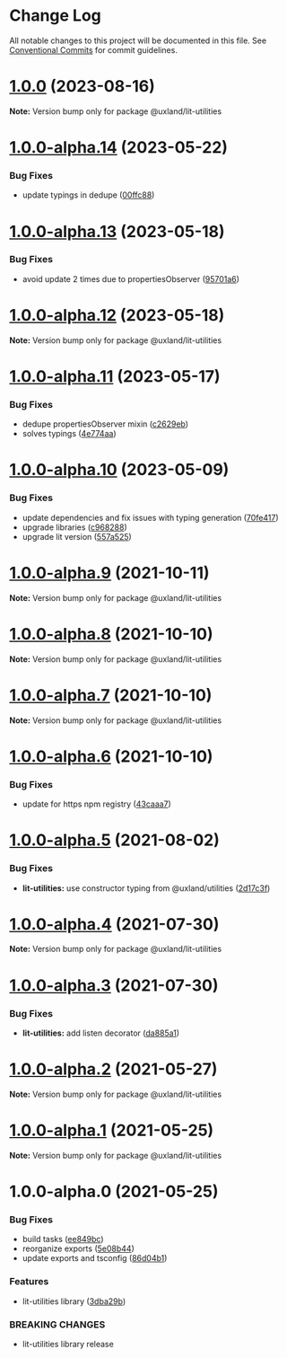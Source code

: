 # Change Log

All notable changes to this project will be documented in this file.
See [Conventional Commits](https://conventionalcommits.org) for commit guidelines.

# [1.0.0](https://github.com/uxland/lit/compare/@uxland/lit-utilities@1.0.0-alpha.14...@uxland/lit-utilities@1.0.0) (2023-08-16)

**Note:** Version bump only for package @uxland/lit-utilities





# [1.0.0-alpha.14](https://github.com/uxland/lit/compare/@uxland/lit-utilities@1.0.0-alpha.13...@uxland/lit-utilities@1.0.0-alpha.14) (2023-05-22)


### Bug Fixes

* update typings in dedupe ([00ffc88](https://github.com/uxland/lit/commit/00ffc881f9335ad63cf2c8687cae9426408eadba))





# [1.0.0-alpha.13](https://github.com/uxland/lit/compare/@uxland/lit-utilities@1.0.0-alpha.12...@uxland/lit-utilities@1.0.0-alpha.13) (2023-05-18)


### Bug Fixes

* avoid update 2 times due to propertiesObserver ([95701a6](https://github.com/uxland/lit/commit/95701a684319d9b3d3cfc5b2bdf1c03209116465))





# [1.0.0-alpha.12](https://github.com/uxland/lit/compare/@uxland/lit-utilities@1.0.0-alpha.11...@uxland/lit-utilities@1.0.0-alpha.12) (2023-05-18)

**Note:** Version bump only for package @uxland/lit-utilities





# [1.0.0-alpha.11](https://github.com/uxland/lit/compare/@uxland/lit-utilities@1.0.0-alpha.10...@uxland/lit-utilities@1.0.0-alpha.11) (2023-05-17)


### Bug Fixes

* dedupe propertiesObserver mixin ([c2629eb](https://github.com/uxland/lit/commit/c2629eb87d13b116353283938f43105783259701))
* solves typings ([4e774aa](https://github.com/uxland/lit/commit/4e774aaaf294d1e39ef1a84c556ba327e0668678))





# [1.0.0-alpha.10](https://github.com/uxland/lit/compare/@uxland/lit-utilities@1.0.0-alpha.9...@uxland/lit-utilities@1.0.0-alpha.10) (2023-05-09)


### Bug Fixes

* update dependencies and fix issues with typing generation ([70fe417](https://github.com/uxland/lit/commit/70fe4175dfe186384898a4e243128f3948fe44c4))
* upgrade libraries ([c968288](https://github.com/uxland/lit/commit/c9682888a3d3fc2e730fdabcda1e84be633cb2c7))
* upgrade lit version ([557a525](https://github.com/uxland/lit/commit/557a525f3ceae6525b2bd2d336ea3feb52e6e26a))





# [1.0.0-alpha.9](https://github.com/uxland/lit/compare/@uxland/lit-utilities@1.0.0-alpha.8...@uxland/lit-utilities@1.0.0-alpha.9) (2021-10-11)

**Note:** Version bump only for package @uxland/lit-utilities





# [1.0.0-alpha.8](https://github.com/uxland/lit/compare/@uxland/lit-utilities@1.0.0-alpha.7...@uxland/lit-utilities@1.0.0-alpha.8) (2021-10-10)

**Note:** Version bump only for package @uxland/lit-utilities





# [1.0.0-alpha.7](https://github.com/uxland/lit/compare/@uxland/lit-utilities@1.0.0-alpha.6...@uxland/lit-utilities@1.0.0-alpha.7) (2021-10-10)

**Note:** Version bump only for package @uxland/lit-utilities





# [1.0.0-alpha.6](https://github.com/uxland/lit/compare/@uxland/lit-utilities@1.0.0-alpha.5...@uxland/lit-utilities@1.0.0-alpha.6) (2021-10-10)


### Bug Fixes

* update for https npm registry ([43caaa7](https://github.com/uxland/lit/commit/43caaa7115605279ee77f92a89113ee8940a4941))





# [1.0.0-alpha.5](https://github.com/uxland/lit/compare/@uxland/lit-utilities@1.0.0-alpha.4...@uxland/lit-utilities@1.0.0-alpha.5) (2021-08-02)


### Bug Fixes

* **lit-utilities:** use constructor typing from @uxland/utilities ([2d17c3f](https://github.com/uxland/lit/commit/2d17c3f2fca8f80f2772c535b4a759fc9787daed))





# [1.0.0-alpha.4](https://github.com/uxland/lit/compare/@uxland/lit-utilities@1.0.0-alpha.3...@uxland/lit-utilities@1.0.0-alpha.4) (2021-07-30)

**Note:** Version bump only for package @uxland/lit-utilities





# [1.0.0-alpha.3](https://github.com/uxland/lit/compare/@uxland/lit-utilities@1.0.0-alpha.2...@uxland/lit-utilities@1.0.0-alpha.3) (2021-07-30)


### Bug Fixes

* **lit-utilities:** add listen decorator ([da885a1](https://github.com/uxland/lit/commit/da885a152186e7280830449b33ee96655b5f23a4))





# [1.0.0-alpha.2](https://github.com/uxland/lit/compare/@uxland/lit-utilities@1.0.0-alpha.1...@uxland/lit-utilities@1.0.0-alpha.2) (2021-05-27)

**Note:** Version bump only for package @uxland/lit-utilities





# [1.0.0-alpha.1](https://github.com/uxland/lit/compare/@uxland/lit-utilities@1.0.0-alpha.0...@uxland/lit-utilities@1.0.0-alpha.1) (2021-05-25)

**Note:** Version bump only for package @uxland/lit-utilities





# 1.0.0-alpha.0 (2021-05-25)


### Bug Fixes

* build tasks ([ee849bc](https://github.com/uxland/lit/commit/ee849bc2214a849a43d7c77fdefd1d1c43c130cc))
* reorganize exports ([5e08b44](https://github.com/uxland/lit/commit/5e08b44998179d4801ee679d03735eca90bcd9e1))
* update exports and tsconfig ([86d04b1](https://github.com/uxland/lit/commit/86d04b1a86be5bb25ae795a1154dc4de277e0fe7))


### Features

* lit-utilities library ([3dba29b](https://github.com/uxland/lit/commit/3dba29b0d0c1b6f5c1a56e00494a176a94a55299))


### BREAKING CHANGES

* lit-utilities library release
